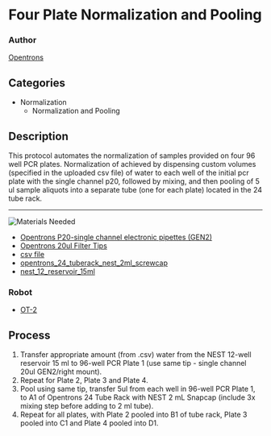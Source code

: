 # Four Plate Normalization and Pooling

### Author
[Opentrons](https://opentrons.com/)

## Categories
* Normalization
	* Normalization and Pooling

## Description
This protocol automates the normalization of samples provided on four 96 well PCR plates. Normalization of achieved by dispensing custom volumes (specified in the uploaded csv file) of water to each well of the initial pcr plate with the single channel p20, followed by mixing, and then pooling of 5 ul sample aliquots into a separate tube (one for each plate) located in the 24 tube rack.

---
![Materials Needed](https://s3.amazonaws.com/opentrons-protocol-library-website/custom-README-images/001-General+Headings/materials.png)

* [Opentrons P20-single channel electronic pipettes (GEN2)](https://shop.opentrons.com/collections/ot-2-robot/products/single-channel-electronic-pipette?variant=31059478970462)
* [Opentrons 20ul Filter Tips](https://shop.opentrons.com/collections/opentrons-tips/products/opentrons-20ul-filter-tips)
* [csv file](https://s3.amazonaws.com/pf-upload-01/u-4256/0/2021-02-20/9l23lox/4Plate_Norm_ex.csv)
* [opentrons_24_tuberack_nest_2ml_screwcap](https://labware.opentrons.com/opentrons_24_tuberack_nest_2ml_screwcap?category=tubeRack)
* [nest_12_reservoir_15ml](https://labware.opentrons.com/nest_12_reservoir_15ml?category=reservoir)


### Robot
* [OT-2](https://opentrons.com/ot-2)

## Process
1. Transfer appropriate amount (from .csv) water from the NEST 12-well reservoir 15 ml to 96-well PCR Plate 1 (use same tip - single channel 20ul GEN2/right mount).
2. Repeat for Plate 2, Plate 3 and Plate 4.
3. Pool using same tip, transfer 5ul from each well in 96-well PCR Plate 1, to A1 of Opentrons 24 Tube Rack with NEST 2 mL Snapcap (include 3x mixing step before adding to 2 ml tube).
4. Repeat for all plates, with Plate 2 pooled into B1 of tube rack, Plate 3 pooled into C1 and Plate 4 pooled into D1.
